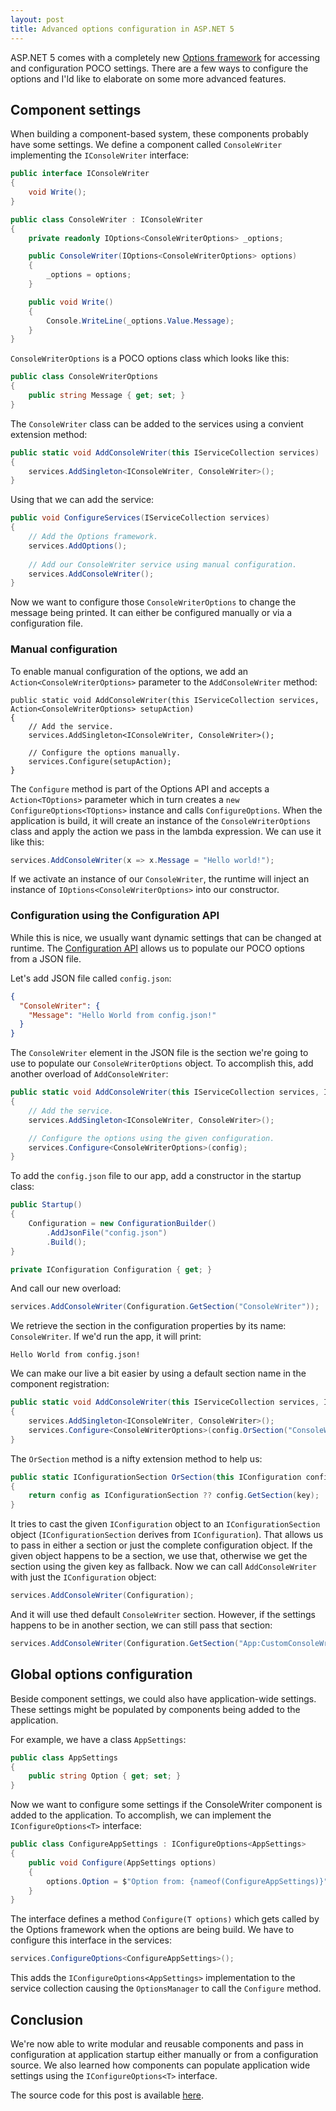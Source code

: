 ```yaml
---
layout: post
title: Advanced options configuration in ASP.NET 5
---
```


ASP.NET 5 comes with a completely new [Options framework](https://github.com/aspnet/Options) for accessing and configuration POCO settings. There are a few ways to configure the options and I'ld like to elaborate on some more advanced features.

## Component settings
When building a component-based system, these components probably have some settings. We define a component called `ConsoleWriter` implementing the `IConsoleWriter` interface:

```csharp
public interface IConsoleWriter
{
    void Write();
}

public class ConsoleWriter : IConsoleWriter
{
    private readonly IOptions<ConsoleWriterOptions> _options;

    public ConsoleWriter(IOptions<ConsoleWriterOptions> options)
    {
        _options = options;
    }

    public void Write()
    {
        Console.WriteLine(_options.Value.Message);
    }
}
```

`ConsoleWriterOptions` is a POCO options class which looks like this:

```csharp
public class ConsoleWriterOptions
{
    public string Message { get; set; }
}
```

The `ConsoleWriter` class can be added to the services using a convient extension method:
```csharp
public static void AddConsoleWriter(this IServiceCollection services)
{
    services.AddSingleton<IConsoleWriter, ConsoleWriter>();
}
```

Using that we can add the service:
```csharp
public void ConfigureServices(IServiceCollection services)
{
    // Add the Options framework.
    services.AddOptions();
    
    // Add our ConsoleWriter service using manual configuration.
    services.AddConsoleWriter();
}
```

Now we want to configure those `ConsoleWriterOptions` to change the message being printed. It can either be configured manually or via a configuration file.

### Manual configuration
To enable manual configuration of the options, we add an `Action<ConsoleWriterOptions>` parameter to the `AddConsoleWriter` method:
```
public static void AddConsoleWriter(this IServiceCollection services, Action<ConsoleWriterOptions> setupAction)
{
    // Add the service.
    services.AddSingleton<IConsoleWriter, ConsoleWriter>();

    // Configure the options manually.
    services.Configure(setupAction);
}
```

The `Configure` method is part of the Options API and accepts a `Action<TOptions>` parameter which in turn creates a `new ConfigureOptions<TOptions>` instance and calls `ConfigureOptions`. When the application is build, it will create an instance of the `ConsoleWriterOptions` class and apply the action we pass in the lambda expression. We can use it like this:
```csharp
services.AddConsoleWriter(x => x.Message = "Hello world!");
```

If we activate an instance of our `ConsoleWriter`, the runtime will inject an instance of `IOptions<ConsoleWriterOptions>` into our constructor.

### Configuration using the Configuration API
While this is nice, we usually want dynamic settings that can be changed at runtime. The [Configuration API](https://github.com/aspnet/Configuration/) allows us to populate our POCO options from a JSON file.

Let's add JSON file called `config.json`:
```json
{
  "ConsoleWriter": {
    "Message": "Hello World from config.json!"
  }
}
```

The `ConsoleWriter` element in the JSON file is the section we're going to use to populate our `ConsoleWriterOptions` object. To accomplish this, add another overload of `AddConsoleWriter`:
```csharp
public static void AddConsoleWriter(this IServiceCollection services, IConfigurationSection config)
{
    // Add the service.
    services.AddSingleton<IConsoleWriter, ConsoleWriter>();

    // Configure the options using the given configuration.
    services.Configure<ConsoleWriterOptions>(config);
}
```

To add the `config.json` file to our app, add a constructor in the startup class:
```csharp
public Startup()
{
    Configuration = new ConfigurationBuilder()
        .AddJsonFile("config.json")
        .Build();
}

private IConfiguration Configuration { get; }
```

And call our new overload:
```csharp
services.AddConsoleWriter(Configuration.GetSection("ConsoleWriter"));
```

We retrieve the section in the configuration properties by its name: `ConsoleWriter`. If we'd run the app, it will print:
```
Hello World from config.json!
```

We can make our live a bit easier by using a default section name in the component registration:
```csharp
public static void AddConsoleWriter(this IServiceCollection services, IConfiguration config)
{
    services.AddSingleton<IConsoleWriter, ConsoleWriter>();
    services.Configure<ConsoleWriterOptions>(config.OrSection("ConsoleWriter"));
}
```

The `OrSection` method is a nifty extension method to help us:
```csharp
public static IConfigurationSection OrSection(this IConfiguration config, string key)
{
    return config as IConfigurationSection ?? config.GetSection(key);
}
```

It tries to cast the given `IConfiguration` object to an `IConfigurationSection` object (`IConfigurationSection` derives from `IConfiguration`). That allows us to pass in either a section or just the complete configuration object. If the given object happens to be a section, we use that, otherwise we get the section using the given key as fallback. Now we can call `AddConsoleWriter` with just the `IConfiguration` object:

```csharp
services.AddConsoleWriter(Configuration);
```

And it will use thed default `ConsoleWriter` section. However, if the settings happens to be in another section, we can still pass that section:
```csharp
services.AddConsoleWriter(Configuration.GetSection("App:CustomConsoleWriter"));
```

## Global options configuration
Beside component settings, we could also have application-wide settings. These settings might be populated by components being added to the application.

For example, we have a class `AppSettings`:
```csharp
public class AppSettings
{
    public string Option { get; set; }
}
```

Now we want to configure some settings if the ConsoleWriter component is added to the application. To accomplish, we can implement the `IConfigureOptions<T>` interface:

```csharp
public class ConfigureAppSettings : IConfigureOptions<AppSettings>
{
    public void Configure(AppSettings options)
    {
        options.Option = $"Option from: {nameof(ConfigureAppSettings)}";
    }
}
```

The interface defines a method `Configure(T options)` which gets called by the Options framework when the options are being build. We have to configure this interface in the services:
```csharp
services.ConfigureOptions<ConfigureAppSettings>();
```

This adds the `IConfigureOptions<AppSettings>` implementation to the service collection causing the `OptionsManager` to call the `Configure` method.

## Conclusion
We're now able to write modular and reusable components and pass in configuration at application startup either manually or from a configuration source. We also learned how components can populate application wide settings using the `IConfigureOptions<T>` interface.

The source code for this post is available [here](https://github.com/henkmollema/henkmollema.github.io/tree/master/samples/ComponentOptions).
